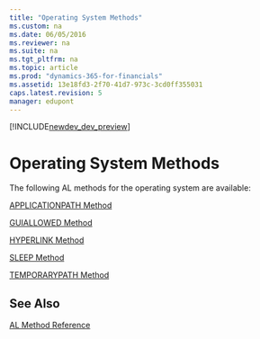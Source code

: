 ```yaml
---
title: "Operating System Methods"
ms.custom: na
ms.date: 06/05/2016
ms.reviewer: na
ms.suite: na
ms.tgt_pltfrm: na
ms.topic: article
ms.prod: "dynamics-365-for-financials"
ms.assetid: 13e18fd3-2f70-41d7-973c-3cd0ff355031
caps.latest.revision: 5
manager: edupont
---
```


[!INCLUDE[newdev_dev_preview](../includes/newdev_dev_preview.md)]

# Operating System Methods
The following AL methods for the operating system are available:  
  
[APPLICATIONPATH Method](devenv-APPLICATIONPATH-Method.md)  
  
[GUIALLOWED Method](devenv-GUIALLOWED-Method.md)  
  
[HYPERLINK Method](devenv-HYPERLINK-Method.md)  
  
[SLEEP Method](devenv-SLEEP-Method.md)  
  
[TEMPORARYPATH Method](devenv-TEMPORARYPATH-Method.md)

## See Also
[AL Method Reference](devenv-al-method-reference.md)  
